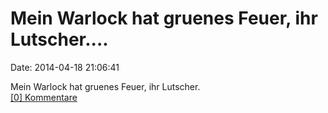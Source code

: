Mein Warlock hat gruenes Feuer, ihr Lutscher\....
=================================================

Date: 2014-04-18 21:06:41

Mein Warlock hat gruenes Feuer, ihr Lutscher.\
[\[0\] Kommentare](http://fettemama.org/p/927)
